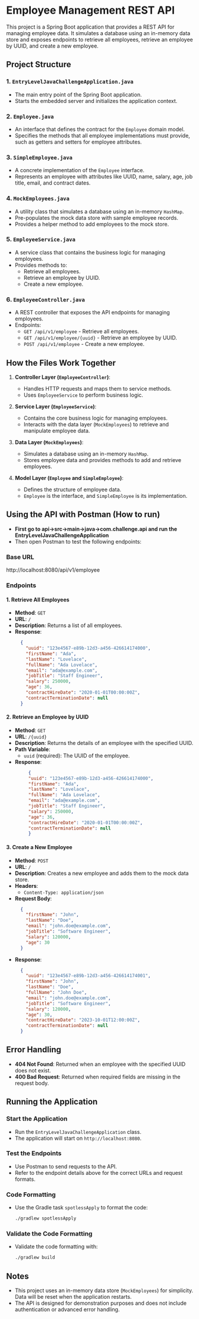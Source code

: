 # Employee Management REST API

This project is a Spring Boot application that provides a REST API for managing employee data. It simulates a database using an in-memory data store and exposes endpoints to retrieve all employees, retrieve an employee by UUID, and create a new employee.

## Project Structure

### 1. `EntryLevelJavaChallengeApplication.java`
- The main entry point of the Spring Boot application.
- Starts the embedded server and initializes the application context.

### 2. `Employee.java`
- An interface that defines the contract for the `Employee` domain model.
- Specifies the methods that all employee implementations must provide, such as getters and setters for employee attributes.

### 3. `SimpleEmployee.java`
- A concrete implementation of the `Employee` interface.
- Represents an employee with attributes like UUID, name, salary, age, job title, email, and contract dates.

### 4. `MockEmployees.java`
- A utility class that simulates a database using an in-memory `HashMap`.
- Pre-populates the mock data store with sample employee records.
- Provides a helper method to add employees to the mock store.

### 5. `EmployeeService.java`
- A service class that contains the business logic for managing employees.
- Provides methods to:
    - Retrieve all employees.
    - Retrieve an employee by UUID.
    - Create a new employee.

### 6. `EmployeeController.java`
- A REST controller that exposes the API endpoints for managing employees.
- Endpoints:
    - `GET /api/v1/employee` - Retrieve all employees.
    - `GET /api/v1/employee/{uuid}` - Retrieve an employee by UUID.
    - `POST /api/v1/employee` - Create a new employee.

## How the Files Work Together

1. **Controller Layer (`EmployeeController`)**:
    - Handles HTTP requests and maps them to service methods.
    - Uses `EmployeeService` to perform business logic.

2. **Service Layer (`EmployeeService`)**:
    - Contains the core business logic for managing employees.
    - Interacts with the data layer (`MockEmployees`) to retrieve and manipulate employee data.

3. **Data Layer (`MockEmployees`)**:
    - Simulates a database using an in-memory `HashMap`.
    - Stores employee data and provides methods to add and retrieve employees.

4. **Model Layer (`Employee` and `SimpleEmployee`)**:
    - Defines the structure of employee data.
    - `Employee` is the interface, and `SimpleEmployee` is its implementation.

## Using the API with Postman (How to run)

- **First go to api->src->main->java->com.challenge.api and run the EntryLevelJavaChallengeApplication**
- Then open Postman to test the following endpoints:

### Base URL
http://localhost:8080/api/v1/employee

### Endpoints


#### 1. **Retrieve All Employees**
- **Method**: `GET`
- **URL**: `/`
- **Description**: Returns a list of all employees.
- **Response**:
  ```json
    {
      "uuid": "123e4567-e89b-12d3-a456-426614174000",
      "firstName": "Ada",
      "lastName": "Lovelace",
      "fullName": "Ada Lovelace",
      "email": "ada@example.com",
      "jobTitle": "Staff Engineer",
      "salary": 250000,
      "age": 36,
      "contractHireDate": "2020-01-01T00:00:00Z",
      "contractTerminationDate": null
    }

#### 2. **Retrieve an Employee by UUID**
- **Method**: `GET`
- **URL**: `/{uuid}`
- **Description**: Returns the details of an employee with the specified UUID.
- **Path Variable**:
   - `uuid` (required): The UUID of the employee.
- **Response**:
  ```json
       {
       "uuid": "123e4567-e89b-12d3-a456-426614174000",
       "firstName": "Ada",
       "lastName": "Lovelace",
       "fullName": "Ada Lovelace",
       "email": "ada@example.com",
       "jobTitle": "Staff Engineer",
       "salary": 250000,
       "age": 36,
       "contractHireDate": "2020-01-01T00:00:00Z",
       "contractTerminationDate": null
       }

#### 3. **Create a New Employee**
- **Method**: `POST`
- **URL**: `/`
- **Description**: Creates a new employee and adds them to the mock data store.
- **Headers**:
  - `Content-Type: application/json`
- **Request Body**:
  ```json
    {
      "firstName": "John",
      "lastName": "Doe",
      "email": "john.doe@example.com",
      "jobTitle": "Software Engineer",
      "salary": 120000,
      "age": 30
    }
  
- **Response**:
  ```json
    {
      "uuid": "123e4567-e89b-12d3-a456-426614174001",
      "firstName": "John",
      "lastName": "Doe",
      "fullName": "John Doe",
      "email": "john.doe@example.com",
      "jobTitle": "Software Engineer",
      "salary": 120000,
      "age": 30,
      "contractHireDate": "2023-10-01T12:00:00Z",
      "contractTerminationDate": null
    }

## Error Handling

- **404 Not Found**: Returned when an employee with the specified UUID does not exist.
- **400 Bad Request**: Returned when required fields are missing in the request body.

## Running the Application

### Start the Application
- Run the `EntryLevelJavaChallengeApplication` class.
- The application will start on `http://localhost:8080`.

### Test the Endpoints
- Use Postman to send requests to the API.
- Refer to the endpoint details above for the correct URLs and request formats.

### Code Formatting
- Use the Gradle task `spotlessApply` to format the code:
  ```bash
  ./gradlew spotlessApply

### Validate the Code Formatting
- Validate the code formatting with:
  ```bash
  ./gradlew build

## Notes

- This project uses an in-memory data store (`MockEmployees`) for simplicity. Data will be reset when the application restarts.
- The API is designed for demonstration purposes and does not include authentication or advanced error handling.